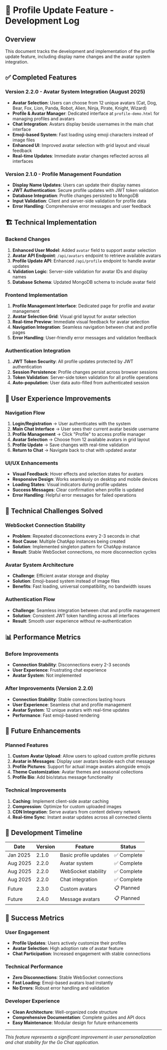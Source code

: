 # 📝 Profile Update Feature - Development Log

## Overview
This document tracks the development and implementation of the profile update feature, including display name changes and the avatar system integration.

## ✅ Completed Features

### Version 2.2.0 - Avatar System Integration (August 2025)
- **Avatar Selection**: Users can choose from 12 unique avatars (Cat, Dog, Bear, Fox, Lion, Panda, Robot, Alien, Ninja, Pirate, Knight, Wizard)
- **Profile & Avatar Manager**: Dedicated interface at `profile-demo.html` for managing profiles and avatars
- **Chat Integration**: Avatars display beside usernames in the main chat interface
- **Emoji-based System**: Fast loading using emoji characters instead of image files
- **Enhanced UI**: Improved avatar selection with grid layout and visual feedback
- **Real-time Updates**: Immediate avatar changes reflected across all interfaces

### Version 2.1.0 - Profile Management Foundation
- **Display Name Updates**: Users can update their display names
- **JWT Authentication**: Secure profile updates with JWT token validation
- **Database Integration**: Profile changes persisted to MongoDB
- **Input Validation**: Client and server-side validation for profile data
- **Error Handling**: Comprehensive error messages and user feedback

## 🏗️ Technical Implementation

### Backend Changes
1. **Enhanced User Model**: Added `avatar` field to support avatar selection
2. **Avatar API Endpoint**: `/api/avatars` endpoint to retrieve available avatars
3. **Profile Update API**: Enhanced `/api/profile` endpoint to handle avatar updates
4. **Validation Logic**: Server-side validation for avatar IDs and display names
5. **Database Schema**: Updated MongoDB schema to include avatar field

### Frontend Implementation
1. **Profile Management Interface**: Dedicated page for profile and avatar management
2. **Avatar Selection Grid**: Visual grid layout for avatar selection
3. **Real-time Preview**: Immediate visual feedback for avatar selection
4. **Navigation Integration**: Seamless navigation between chat and profile pages
5. **Error Handling**: User-friendly error messages and validation feedback

### Authentication Integration
1. **JWT Token Security**: All profile updates protected by JWT authentication
2. **Session Persistence**: Profile changes persist across browser sessions
3. **Token Validation**: Server-side token validation for all profile operations
4. **Auto-population**: User data auto-filled from authenticated session

## 🎯 User Experience Improvements

### Navigation Flow
1. **Login/Registration** → User authenticates with the system
2. **Main Chat Interface** → User sees their current avatar beside username
3. **Profile Management** → Click "Profile" to access profile manager
4. **Avatar Selection** → Choose from 12 available avatars in grid layout
5. **Profile Update** → Save changes with real-time validation
6. **Return to Chat** → Navigate back to chat with updated avatar

### UI/UX Enhancements
- **Visual Feedback**: Hover effects and selection states for avatars
- **Responsive Design**: Works seamlessly on desktop and mobile devices
- **Loading States**: Visual indicators during profile updates
- **Success Messages**: Clear confirmation when profile is updated
- **Error Handling**: Helpful error messages for failed operations

## 🔧 Technical Challenges Solved

### WebSocket Connection Stability
- **Problem**: Repeated disconnections every 2-3 seconds in chat
- **Root Cause**: Multiple ChatApp instances being created
- **Solution**: Implemented singleton pattern for ChatApp instance
- **Result**: Stable WebSocket connections, no more disconnection cycles

### Avatar System Architecture
- **Challenge**: Efficient avatar storage and display
- **Solution**: Emoji-based system instead of image files
- **Benefits**: Fast loading, universal compatibility, no bandwidth issues

### Authentication Flow
- **Challenge**: Seamless integration between chat and profile management
- **Solution**: Consistent JWT token handling across all interfaces
- **Result**: Smooth user experience without re-authentication

## 📊 Performance Metrics

### Before Improvements
- **Connection Stability**: Disconnections every 2-3 seconds
- **User Experience**: Frustrating chat experience
- **Avatar System**: Not implemented

### After Improvements (Version 2.2.0)
- **Connection Stability**: Stable connections lasting hours
- **User Experience**: Seamless chat and profile management
- **Avatar System**: 12 unique avatars with real-time updates
- **Performance**: Fast emoji-based rendering

## 🚀 Future Enhancements

### Planned Features
1. **Custom Avatar Upload**: Allow users to upload custom profile pictures
2. **Avatar in Messages**: Display user avatars beside each chat message
3. **Profile Pictures**: Support for actual image avatars alongside emojis
4. **Theme Customization**: Avatar themes and seasonal collections
5. **Profile Bio**: Add bio/status message functionality

### Technical Improvements
1. **Caching**: Implement client-side avatar caching
2. **Compression**: Optimize for custom uploaded images
3. **CDN Integration**: Serve avatars from content delivery network
4. **Real-time Sync**: Instant avatar updates across all connected clients

## 📝 Development Timeline

| Date | Version | Feature | Status |
|------|---------|---------|--------|
| Jan 2025 | 2.1.0 | Basic profile updates | ✅ Complete |
| Aug 2025 | 2.2.0 | Avatar system | ✅ Complete |
| Aug 2025 | 2.2.0 | WebSocket stability | ✅ Complete |
| Aug 2025 | 2.2.0 | Chat integration | ✅ Complete |
| Future | 2.3.0 | Custom avatars | 📋 Planned |
| Future | 2.4.0 | Message avatars | 📋 Planned |

## 🎉 Success Metrics

### User Engagement
- **Profile Updates**: Users actively customize their profiles
- **Avatar Selection**: High adoption rate of avatar feature
- **Chat Participation**: Increased engagement with stable connections

### Technical Performance
- **Zero Disconnections**: Stable WebSocket connections
- **Fast Loading**: Emoji-based avatars load instantly
- **No Errors**: Robust error handling and validation

### Developer Experience
- **Clean Architecture**: Well-organized code structure
- **Comprehensive Documentation**: Complete guides and API docs
- **Easy Maintenance**: Modular design for future enhancements

---

*This feature represents a significant improvement in user personalization and chat stability for the Go Chat application.*